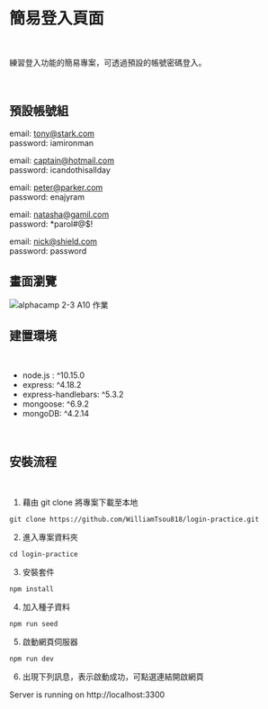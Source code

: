 # 簡易登入頁面

<br>

練習登入功能的簡易專案，可透過預設的帳號密碼登入。

<br>

## 預設帳號組

email: tony@stark.com 
<br>
password: iamironman

email: captain@hotmail.com
<br>
password: icandothisallday

email: peter@parker.com
<br>
password: enajyram

email: natasha@gamil.com
<br>
password: *parol#@$!

email: nick@shield.com
<br>
password: password


## 畫面瀏覽
![alphacamp 2-3 A10 作業](https://user-images.githubusercontent.com/78346513/124911170-09ebfa00-e01f-11eb-931b-3aaaf3bdcf3f.png)


## 建置環境

<br>

* node.js : ^10.15.0
* express: ^4.18.2
* express-handlebars: ^5.3.2
* mongoose: ^6.9.2
* mongoDB: ^4.2.14

<br>

## 安裝流程

<br>

1. 藉由 git clone 將專案下載至本地
```
git clone https://github.com/WilliamTsou818/login-practice.git
```
2. 進入專案資料夾
```
cd login-practice
```
3. 安裝套件
```
npm install
```
4. 加入種子資料
```
npm run seed
```
5. 啟動網頁伺服器
```
npm run dev
```
6. 出現下列訊息，表示啟動成功，可點選連結開啟網頁

Server is running on http://localhost:3300
